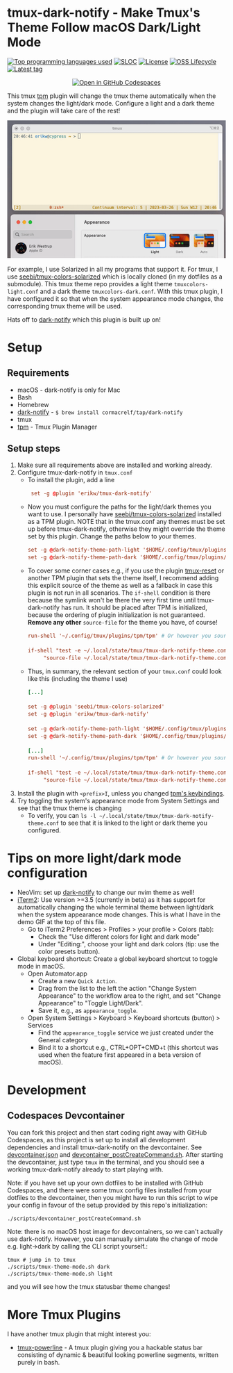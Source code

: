 # tmux-dark-notify - Make Tmux's Theme Follow macOS Dark/Light Mode 
[![Top programming languages used](https://img.shields.io/github/languages/top/erikw/tmux-dark-notify)](#)
[![SLOC](https://sloc.xyz/github/erikw/tmux-dark-notify?lower=true)](#)
[![License](https://img.shields.io/github/license/erikw/tmux-dark-notify?color=informational)](LICENSE.txt)
[![OSS Lifecycle](https://img.shields.io/osslifecycle/erikw/tmux-dark-notify)](https://github.com/Netflix/osstracker)
[![Latest tag](https://img.shields.io/github/v/tag/erikw/tmux-dark-notify)](https://github.com/erikw/tmux-powerline/tags)

<p align="center">
    <!-- Ref: https://dev.to/azure/adding-a-github-codespace-button-to-your-readme-5f6l -->
    <a href="https://github.com/codespaces/new?hide_repo_select=true&ref=main&repo=619217443" title="Open in GitHub Codespaces" ><img alt="Open in GitHub Codespaces" src="https://github.com/codespaces/badge.svg"></a>
</p>

This tmux [tpm](https://github.com/tmux-plugins/tpm) plugin will change the tmux theme automatically when the system changes the light/dark mode. Configure a light and a dark theme and the plugin will take care of the rest!

![Demo of changing system theme](demo.gif)


For example, I use Solarized in all my programs that support it. For tmux, I use [seebi/tmux-colors-solarized](https://github.com/seebi/tmux-colors-solarized) which is locally cloned (in my dotfiles as a submodule). This tmux theme repo provides a light theme `tmuxcolors-light.conf` and a dark theme `tmuxcolors-dark.conf`. With this tmux plugin, I have configured it so that when the system appearance mode changes, the corresponding tmux theme will be used.

Hats off to [dark-notify](https://github.com/cormacrelf/dark-notify) which this plugin is built up on!

# Setup
## Requirements
* macOS - dark-notify is only for Mac
* Bash
* Homebrew
* [dark-notify](https://github.com/cormacrelf/dark-notify) - `$ brew install cormacrelf/tap/dark-notify`
* tmux
* [tpm](https://github.com/tmux-plugins/tpm) - Tmux Plugin Manager

## Setup steps
1. Make sure all requirements above are installed and working already.
2. Configure tmux-dark-notify in `tmux.conf`
   * To install the plugin, add a line 
     ```conf
      set -g @plugin 'erikw/tmux-dark-notify'
     ```
   * Now you must configure the paths for the light/dark themes you want to use. I personally have [seebi/tmux-colors-solarized](https://github.com/seebi/tmux-colors-solarized) installed as a TPM plugin. NOTE that in the tmux.conf any themes must be set up before tmux-dark-notify, otherwise they might override the theme set by this plugin. Change the paths below to your themes.
     ```conf
     set -g @dark-notify-theme-path-light '$HOME/.config/tmux/plugins/tmux-colors-solarized/tmuxcolors-light.conf'
     set -g @dark-notify-theme-path-dark '$HOME/.config/tmux/plugins/tmux-colors-solarized/tmuxcolors-dark.conf'
     ```
   * To cover some corner cases e.g., if you use the plugin [tmux-reset](https://github.com/hallazzang/tmux-reset) or another TPM plugin that sets the theme itself, I recommend adding this explicit source of the theme as well as a fallback in case this plugin is not run in all scenarios. The `if-shell` condition is there because the symlink won't be there the very first time until tmux-dark-notify has run. It should be placed after TPM is initialized, because the ordering of plugin initialization is not guaranteed. **Remove any other** `source-file` for the theme you have, of course!
     ```conf
     run-shell '~/.config/tmux/plugins/tpm/tpm' # Or however you source tpm.

     if-shell "test -e ~/.local/state/tmux/tmux-dark-notify-theme.conf" \
	      "source-file ~/.local/state/tmux/tmux-dark-notify-theme.conf"
     ```
   * Thus, in summary, the relevant section of your `tmux.conf` could look like this (including the theme I use)
     ```conf
     [...]

     set -g @plugin 'seebi/tmux-colors-solarized'
     set -g @plugin 'erikw/tmux-dark-notify'

     set -g @dark-notify-theme-path-light '$HOME/.config/tmux/plugins/tmux-colors-solarized/tmuxcolors-light.conf'
     set -g @dark-notify-theme-path-dark '$HOME/.config/tmux/plugins/tmux-colors-solarized/tmuxcolors-dark.conf'

     [...]
     run-shell '~/.config/tmux/plugins/tpm/tpm' # Or however you source tpm.

     if-shell "test -e ~/.local/state/tmux/tmux-dark-notify-theme.conf" \
	      "source-file ~/.local/state/tmux/tmux-dark-notify-theme.conf"
     ```
3. Install the plugin with `<prefix>I`, unless you changed [tpm's keybindings](https://github.com/tmux-plugins/tpm#key-bindings).
4. Try toggling the system's appearance mode from System Settings and see that the tmux theme is changing
   * To verify, you can `ls -l ~/.local/state/tmux/tmux-dark-notify-theme.conf` to see that it is linked to the light or dark theme you configured.



# Tips on more light/dark mode configuration
* NeoVim: set up [dark-notify](https://github.com/cormacrelf/dark-notify) to change our nvim theme as well!
* [iTerm2](https://iterm2.com/downloads.html): Use version >=3.5 (currently in beta) as it has support for automatically changing the whole terminal theme between light/dark when the system appearance mode changes. This is what I have in the demo GIF at the top of this file.
  * Go to iTerm2 Preferences > Profiles > your profile > Colors (tab):
    * Check the "Use different colors for light and dark mode"
    * Under "Editing:", choose your light and dark colors (tip: use the color presets button).
* Global keyboard shortcut: Create a global keyboard shortcut to toggle mode in macOS.
  * Open Automator.app
    * Create a new `Quick Action`.
    * Drag from the list to the left the action "Change System Appearance" to the workflow area to the right, and set "Change Appearance" to "Toggle Light/Dark".
    * Save it, e.g., as `appearance_toggle`.
  * Open System Settings > Keyboard > Keyboard shortcuts (button) > Services
    * Find the `appearance_toggle` service we just created under the General category
    * Bind it to a shortcut e.g.,  CTRL+OPT+CMD+t (this shortcut was used when the feature first appeared in a beta version of macOS).

# Development
## Codespaces Devcontainer
You can fork this project and then start coding right away with GitHub Codespaces, as this project is set up to install all development dependencies and install tmux-dark-notify on the devcontainer. See [devcontainer.json](.devcontainer/devcontainer.json) and [devcontainer_postCreateCommand.sh](scripts/devcontainer_postCreateCommand.sh). After starting the devcontainer, just type `tmux` in the terminal, and you should see a working tmux-dark-notify already to start playing with.

Note: if you have set up your own dotfiles to be installed with GitHub Codespaces, and there were some tmux config files installed from your dotfiles to the devcontainer, then you might have to run this script to wipe your config in favour of the setup provided by this repo's initialization:

```shell
./scripts/devcontainer_postCreateCommand.sh
```

Note: there is no macOS host image for devcontainers, so we can't actually use dark-notify. However, you can manually simulate the change of mode e.g. light->dark by calling the CLI script yourself.:

```shell
tmux # jump in to tmux
./scripts/tmux-theme-mode.sh dark
./scripts/tmux-theme-mode.sh light
```
and you will see how the tmux statusbar theme changes!

# More Tmux Plugins
I have another tmux plugin that might interest you:
* [tmux-powerline](https://github.com/erikw/tmux-powerline) - A tmux plugin giving you a hackable status bar consisting of dynamic & beautiful looking powerline segments, written purely in bash.
